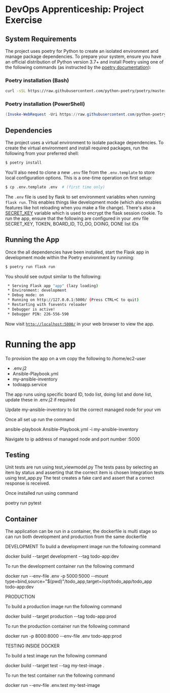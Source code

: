 # DevOps Apprenticeship: Project Exercise

## System Requirements

The project uses poetry for Python to create an isolated environment and manage package dependencies. To prepare your system, ensure you have an official distribution of Python version 3.7+ and install Poetry using one of the following commands (as instructed by the [poetry documentation](https://python-poetry.org/docs/#system-requirements)):

### Poetry installation (Bash)

```bash
curl -sSL https://raw.githubusercontent.com/python-poetry/poetry/master/install-poetry.py | python -
```

### Poetry installation (PowerShell)

```powershell
(Invoke-WebRequest -Uri https://raw.githubusercontent.com/python-poetry/poetry/master/install-poetry.py -UseBasicParsing).Content | python -
```

## Dependencies

The project uses a virtual environment to isolate package dependencies. To create the virtual environment and install required packages, run the following from your preferred shell:

```bash
$ poetry install
```

You'll also need to clone a new `.env` file from the `.env.template` to store local configuration options. This is a one-time operation on first setup:

```bash
$ cp .env.template .env  # (first time only)
```

The `.env` file is used by flask to set environment variables when running `flask run`. This enables things like development mode (which also enables features like hot reloading when you make a file change). There's also a [SECRET_KEY](https://flask.palletsprojects.com/en/1.1.x/config/#SECRET_KEY) variable which is used to encrypt the flask session cookie.
To run the app, ensure that the following are configured in your .env file SECRET_KEY, TOKEN, BOARD_ID, TO_DO, DOING, DONE list IDs
## Running the App

Once the all dependencies have been installed, start the Flask app in development mode within the Poetry environment by running:
```bash
$ poetry run flask run
```

You should see output similar to the following:
```bash
 * Serving Flask app "app" (lazy loading)
 * Environment: development
 * Debug mode: on
 * Running on http://127.0.0.1:5000/ (Press CTRL+C to quit)
 * Restarting with fsevents reloader
 * Debugger is active!
 * Debugger PIN: 226-556-590
```
Now visit [`http://localhost:5000/`](http://localhost:5000/) in your web browser to view the app.

# Running the app

To provision the app on a vm copy the following to /home/ec2-user
 * .env.j2
 * Ansible-Playbook.yml
 * my-ansible-inventory
 * todoapp.service

 The app runs using specific board ID, todo list, doing list and done list, update these in .env.j2 if required

 Update my-ansible-inventory to list the correct managed node for your vm

Once all set up run the command 

ansible-playbook Ansible-Playbook.yml -i my-ansible-inventory

Navigate to ip address of managed node and port number :5000

## Testing

Unit tests are run using test_viewmodel.py
    The tests pass by selecting an item by status and asserting that the correct item is chosen
Integration tests using test_app.py
    The test creates a fake card and assert that a correct response is received.

Once installed run using command 

poetry run pytest

## Container

The application can be run in a container, the dockerfile is multi stage so can run both development and production from the same dockerfile

DEVELOPMENT
To build a development image run the following command

docker build --target development --tag todo-app:dev

To run the development container run the following command

docker run --env-file .env -p 5000:5000 --mount type=bind,source="$(pwd)"/todo_app,target=/opt/todo_app/todo_app todo-app:dev

PRODUCTION

To build a production image run the following command

docker build --target production --tag todo-app:prod

To run the production container run the following command

docker run -p 8000:8000 --env-file .env todo-app:prod

TESTING INSIDE DOCKER

To build a test image run the following command

docker build --target test --tag my-test-image .

To run the test container run the following command

docker run --env-file .env.test my-test-image